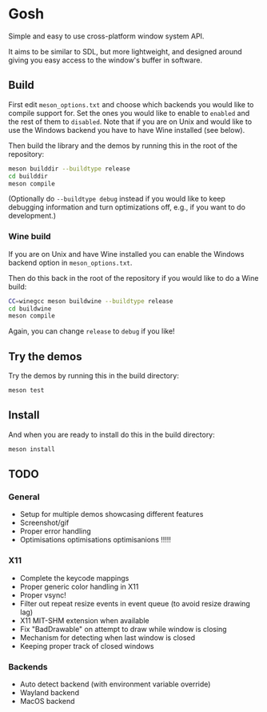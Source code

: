 # Gosh

Simple and easy to use cross-platform window system API.

It aims to be similar to SDL, but more lightweight, and designed around giving you easy access to the window's buffer in software.

## Build

First edit `meson_options.txt` and choose which backends you would like to compile support for.
Set the ones you would like to enable to `enabled` and the rest of them to `disabled`.
Note that if you are on Unix and would like to use the Windows backend you have to have Wine installed (see below).

Then build the library and the demos by running this in the root of the repository:

```bash
meson builddir --buildtype release
cd builddir
meson compile
```

(Optionally do `--buildtype debug` instead if you would like to keep debugging information and turn optimizations off, e.g., if you want to do development.)

### Wine build

If you are on Unix and have Wine installed you can enable the Windows backend option in `meson_options.txt`.

Then do this back in the root of the repository if you would like to do a Wine build:

```bash
CC=winegcc meson buildwine --buildtype release
cd buildwine
meson compile
```

Again, you can change `release` to `debug` if you like!

## Try the demos

Try the demos by running this in the build directory:

```bash
meson test
```

## Install

And when you are ready to install do this in the build directory:

```bash
meson install
```

## TODO

### General

- Setup for multiple demos showcasing different features
- Screenshot/gif
- Proper error handling
- Optimisations optimisations optimisanions !!!!!

### X11

- Complete the keycode mappings
- Proper generic color handling in X11
- Proper vsync!
- Filter out repeat resize events in event queue (to avoid resize drawing lag)
- X11 MIT-SHM extension when available
- Fix "BadDrawable" on attempt to draw while window is closing
- Mechanism for detecting when last window is closed
- Keeping proper track of closed windows

### Backends

- Auto detect backend (with environment variable override)
- Wayland backend
- MacOS backend
